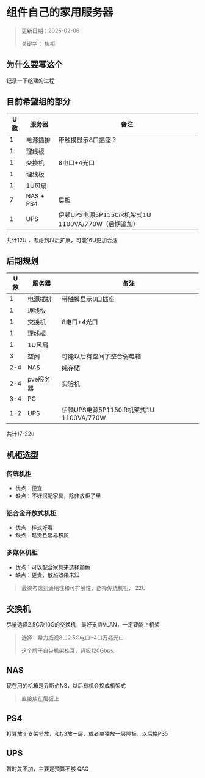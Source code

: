 # 组件自己的家用服务器
> 更新日期：2025-02-06
> 
> 关键字： 机柜
## 为什么要写这个
记录一下组建的过程

## 目前希望组的部分

U 数| 服务器| 备注
--- | --- | ---
1| 电源插排| 带触摸显示8口插座？
1| 理线板 |  
1 | 交换机| 8电口+4光口 
1| 理线板 |  
1| 1U风扇|
7| NAS + PS4| 层板
1 |  UPS | 伊顿UPS电源5P1150iR机架式1U 1100VA/770W（后期追加）

共计12U ，考虑到以后扩展，可能16U更加合适

## 后期规划
U 数| 服务器| 备注
--- | --- | ---
1| 电源插排| 带触摸显示8口插座
1| 理线板 |  
1 | 交换机| 8电口+4光口 
1| 理线板 |  
1| 1U风扇|
3| 空闲|可能以后有空间了整合弱电箱
2-4| NAS| 纯存储 
2-4| pve服务器| 实验机
3-4| PC|
1-2 |  UPS | 伊顿UPS电源5P1150iR机架式1U 1100VA/770W

共计17-22u

## 机柜选型

### 传统机柜
* 优点：便宜
* 缺点：不好搭配家具，除非放柜子里
### 铝合金开放式机柜
* 优点：样式好看
* 缺点：略贵且容易积灰
### 多媒体机柜
* 优点：可以配合家具来选择颜色
* 缺点：更贵，散热效果未知


> 最终考虑到通用性和可扩展性，选择传统机柜， 22U

## 交换机
尽量选择2.5G及10G的交换机，最好支持VLAN，一定要能上机架

> 选择：希力威视8口2.5G电口+4口万兆光口
> 
> 这个牌子自带机架挂耳，背板120Gbps.

## NAS
现在用的机箱是乔斯伯N3，以后有机会换成机架式
> 直接放在层板上

## PS4
打算放个支架竖放，和N3放一层，或者单独放一层隔板，以后换PS5

## UPS
暂时先不加，主要是预算不够 QAQ